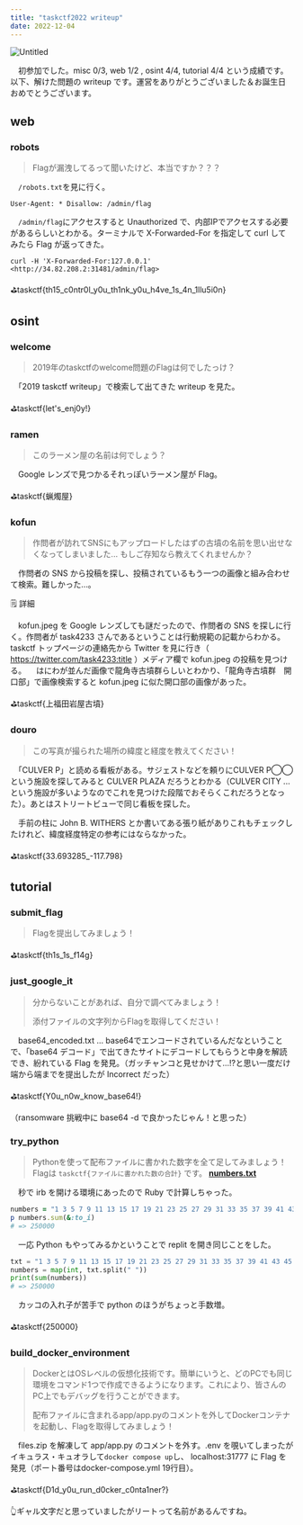 ```yaml
---
title: "taskctf2022 writeup"
date: 2022-12-04
---
```


![Untitled](https://s3-us-west-2.amazonaws.com/secure.notion-static.com/74f6c110-9874-4c59-9757-c32029ff3041/Untitled.png)

　初参加でした。misc 0/3, web 1/2 , osint 4/4, tutorial 4/4 という成績です。以下、解けた問題の writeup です。運営をありがとうございました＆お誕生日おめでとうございます。

## web

### robots

> Flagが漏洩してるって聞いたけど、本当ですか？？？
> 

　`/robots.txt`を見に行く。

```
User-Agent: * Disallow: /admin/flag
```

　`/admin/flag`にアクセスすると Unauthorized で、内部IPでアクセスする必要があるらしいとわかる。ターミナルで X-Forwarded-For を指定して curl してみたら Flag が返ってきた。

```
curl -H 'X-Forwarded-For:127.0.0.1' <http://34.82.208.2:31481/admin/flag>
```

⛳taskctf{th15_c0ntr0l_y0u_th1nk_y0u_h4ve_1s_4n_1llu5i0n}

## osint

### welcome

> 2019年のtaskctfのwelcome問題のFlagは何でしたっけ？
> 

　「2019 taskctf writeup」で検索して出てきた writeup を見た。

⛳taskctf{let's_enj0y!}

### ramen

> このラーメン屋の名前は何でしょう？
> 

　Google レンズで見つかるそれっぽいラーメン屋が Flag。

⛳taskctf{蝋燭屋}

### kofun

> 作問者が訪れてSNSにもアップロードしたはずの古墳の名前を思い出せなくなってしまいました... もしご存知なら教えてくれませんか？
> 

　作問者の SNS から投稿を探し、投稿されているもう一つの画像と組み合わせて検索。難しかった…。

🗒️ 詳細

　kofun.jpeg を Google レンズしても謎だったので、作問者の SNS を探しに行く。作問者が task4233 さんであるということは行動規範の記載からわかる。taskctf トップページの連絡先から Twitter を見に行き（ https://twitter.com/task4233:title ）メディア欄で kofun.jpeg の投稿を見つける。
　はにわが並んだ画像で龍角寺古墳群らしいとわかり、「龍角寺古墳群　開口部」で画像検索すると kofun.jpeg に似た開口部の画像があった。

⛳taskctf{上福田岩屋古墳}

### douro

> この写真が撮られた場所の緯度と経度を教えてください！
> 

　「CULVER P」と読める看板がある。サジェストなどを頼りにCULVER P◯◯という施設を探してみると CULVER PLAZA だろうとわかる（CULVER CITY ... という施設が多いようなのでこれを見つけた段階でおそらくこれだろうとなった）。あとはストリートビューで同じ看板を探した。

　手前の柱に John B. WITHERS とか書いてある張り紙がありこれもチェックしたけれど、緯度経度特定の参考にはならなかった。

⛳taskctf{33.693285_-117.798}

## tutorial

### submit_flag

> Flagを提出してみましょう！
> 

⛳taskctf{th1s_1s_f14g}

### just_google_it

> 分からないことがあれば、自分で調べてみましょう！
> 
> 
> 添付ファイルの文字列からFlagを取得してください！
> 

　base64_encoded.txt … base64でエンコードされているんだなということで、「base64 デコード」で出てきたサイトにデコードしてもらうと中身を解読でき、紛れている Flag を発見。（ガッチャンコと見せかけて…!?と思い一度だけ端から端までを提出したが Incorrect だった）

⛳taskctf{Y0u_n0w_know_base64!}

（ransomware 挑戦中に base64 -d で良かったじゃん！と思った）

### try_python

> Pythonを使って配布ファイルに書かれた数字を全て足してみましょう！ Flagは `taskctf{ファイルに書かれた数の合計}` です。 [**numbers.txt**](https://ctf.task4233.dev/files/40e9a90be48fed46749f072a2b7dd55d/numbers.txt?token=eyJ1c2VyX2lkIjozMSwidGVhbV9pZCI6bnVsbCwiZmlsZV9pZCI6MTB9.Y4t60w.RfR463C3HyKCSKWMms-LhnsOiQI)
> 

　秒で irb を開ける環境にあったので Ruby で計算しちゃった。

```ruby
numbers = "1 3 5 7 9 11 13 15 17 19 21 23 25 27 29 31 33 35 37 39 41 43 45 47 49 51 53 55 57 59 61 63 65 67 69 71 73 75 77 79 81 83 85 87 89 91 93 95 97 99 101 103 105 107 109 111 113 115 117 119 121 123 125 127 129 131 133 135 137 139 141 143 145 147 149 151 153 155 157 159 161 163 165 167 169 171 173 175 177 179 181 183 185 187 189 191 193 195 197 199 201 203 205 207 209 211 213 215 217 219 221 223 225 227 229 231 233 235 237 239 241 243 245 247 249 251 253 255 257 259 261 263 265 267 269 271 273 275 277 279 281 283 285 287 289 291 293 295 297 299 301 303 305 307 309 311 313 315 317 319 321 323 325 327 329 331 333 335 337 339 341 343 345 347 349 351 353 355 357 359 361 363 365 367 369 371 373 375 377 379 381 383 385 387 389 391 393 395 397 399 401 403 405 407 409 411 413 415 417 419 421 423 425 427 429 431 433 435 437 439 441 443 445 447 449 451 453 455 457 459 461 463 465 467 469 471 473 475 477 479 481 483 485 487 489 491 493 495 497 499 501 503 505 507 509 511 513 515 517 519 521 523 525 527 529 531 533 535 537 539 541 543 545 547 549 551 553 555 557 559 561 563 565 567 569 571 573 575 577 579 581 583 585 587 589 591 593 595 597 599 601 603 605 607 609 611 613 615 617 619 621 623 625 627 629 631 633 635 637 639 641 643 645 647 649 651 653 655 657 659 661 663 665 667 669 671 673 675 677 679 681 683 685 687 689 691 693 695 697 699 701 703 705 707 709 711 713 715 717 719 721 723 725 727 729 731 733 735 737 739 741 743 745 747 749 751 753 755 757 759 761 763 765 767 769 771 773 775 777 779 781 783 785 787 789 791 793 795 797 799 801 803 805 807 809 811 813 815 817 819 821 823 825 827 829 831 833 835 837 839 841 843 845 847 849 851 853 855 857 859 861 863 865 867 869 871 873 875 877 879 881 883 885 887 889 891 893 895 897 899 901 903 905 907 909 911 913 915 917 919 921 923 925 927 929 931 933 935 937 939 941 943 945 947 949 951 953 955 957 959 961 963 965 967 969 971 973 975 977 979 981 983 985 987 989 991 993 995 997 999".split(" ")
p numbers.sum(&:to_i)
# => 250000
```

　一応 Python もやってみるかということで replit を開き同じことをした。

```python
txt = "1 3 5 7 9 11 13 15 17 19 21 23 25 27 29 31 33 35 37 39 41 43 45 47 49 51 53 55 57 59 61 63 65 67 69 71 73 75 77 79 81 83 85 87 89 91 93 95 97 99 101 103 105 107 109 111 113 115 117 119 121 123 125 127 129 131 133 135 137 139 141 143 145 147 149 151 153 155 157 159 161 163 165 167 169 171 173 175 177 179 181 183 185 187 189 191 193 195 197 199 201 203 205 207 209 211 213 215 217 219 221 223 225 227 229 231 233 235 237 239 241 243 245 247 249 251 253 255 257 259 261 263 265 267 269 271 273 275 277 279 281 283 285 287 289 291 293 295 297 299 301 303 305 307 309 311 313 315 317 319 321 323 325 327 329 331 333 335 337 339 341 343 345 347 349 351 353 355 357 359 361 363 365 367 369 371 373 375 377 379 381 383 385 387 389 391 393 395 397 399 401 403 405 407 409 411 413 415 417 419 421 423 425 427 429 431 433 435 437 439 441 443 445 447 449 451 453 455 457 459 461 463 465 467 469 471 473 475 477 479 481 483 485 487 489 491 493 495 497 499 501 503 505 507 509 511 513 515 517 519 521 523 525 527 529 531 533 535 537 539 541 543 545 547 549 551 553 555 557 559 561 563 565 567 569 571 573 575 577 579 581 583 585 587 589 591 593 595 597 599 601 603 605 607 609 611 613 615 617 619 621 623 625 627 629 631 633 635 637 639 641 643 645 647 649 651 653 655 657 659 661 663 665 667 669 671 673 675 677 679 681 683 685 687 689 691 693 695 697 699 701 703 705 707 709 711 713 715 717 719 721 723 725 727 729 731 733 735 737 739 741 743 745 747 749 751 753 755 757 759 761 763 765 767 769 771 773 775 777 779 781 783 785 787 789 791 793 795 797 799 801 803 805 807 809 811 813 815 817 819 821 823 825 827 829 831 833 835 837 839 841 843 845 847 849 851 853 855 857 859 861 863 865 867 869 871 873 875 877 879 881 883 885 887 889 891 893 895 897 899 901 903 905 907 909 911 913 915 917 919 921 923 925 927 929 931 933 935 937 939 941 943 945 947 949 951 953 955 957 959 961 963 965 967 969 971 973 975 977 979 981 983 985 987 989 991 993 995 997 999"
numbers = map(int, txt.split(" "))
print(sum(numbers))
# => 250000
```

　カッコの入れ子が苦手で python のほうがちょっと手数増。

⛳taskctf{250000}

### build_docker_environment

> DockerとはOSレベルの仮想化技術です。簡単にいうと、どのPCでも同じ環境をコマンド1つで作成できるようになります。これにより、皆さんのPC上でもデバッグを行うことができます。
> 
> 
> 配布ファイルに含まれるapp/app.pyのコメントを外してDockerコンテナを起動し、Flagを取得してみましょう！
> 

　files.zip を解凍して app/app.py のコメントを外す。.env を覗いてしまったがイキュラス・キュオラして`docker compose up`し、 localhost:31777 に Flag を発見（ポート番号はdocker-compose.yml 19行目）。

⛳taskctf{D1d_y0u_run_d0cker_c0nta1ner?}

👆ギャル文字だと思っていましたがリートって名前があるんですね。
